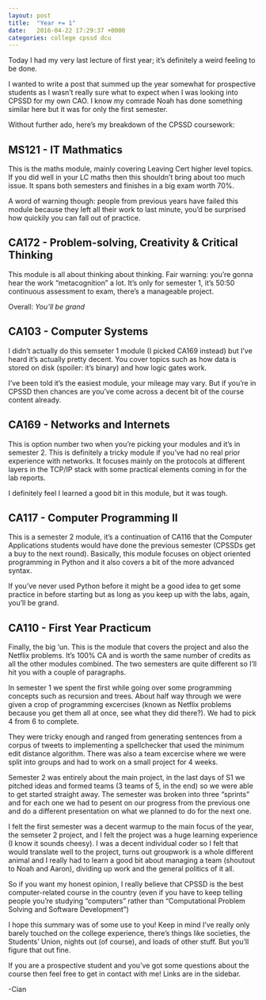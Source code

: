 ```yaml
---
layout: post
title:  "Year += 1"
date:   2016-04-22 17:29:37 +0000
categories: college cpssd dcu
---
```

Today I had my very last lecture of first year; it’s definitely a weird feeling to be done.

I wanted to write a post that summed up the year somewhat for prospective students as I wasn’t really sure what to expect when I was looking into CPSSD for my own CAO. I know my comrade Noah has done something similar here but it was for only the first semester.

Without further ado, here’s my breakdown of the CPSSD coursework:

## MS121 - IT Mathmatics
This is the maths module, mainly covering Leaving Cert higher level topics. If you did well in your LC maths then this shouldn’t bring about too much issue. It spans both semesters and finishes in a big exam worth 70%.

A word of warning though: people from previous years have failed this module because they left all their work to last minute, you’d be surprised how quickily you can fall out of practice.

## CA172 - Problem-solving, Creativity & Critical Thinking
This module is all about thinking about thinking. Fair warning: you’re gonna hear the work “metacognition” a lot. It’s only for semester 1, it’s 50:50 continuous assessment to exam, there’s a manageable project.

Overall: _You’ll be grand_

## CA103 - Computer Systems
I didn’t actually do this semseter 1 module (I picked CA169 instead) but I’ve heard it’s actually pretty decent. You cover topics such as how data is stored on disk (spoiler: it’s binary) and how logic gates work.

I’ve been told it’s the easiest module, your mileage may vary. But if you’re in CPSSD then chances are you’ve come across a decent bit of the course content already.

## CA169 - Networks and Internets
This is option number two when you’re picking your modules and it’s in semester 2. This is definitely a tricky module if you’ve had no real prior experience with networks. It focuses mainly on the protocols at different layers in the TCP/IP stack with some practical elements coming in for the lab reports.

I definitely feel I learned a good bit in this module, but it was tough.

## CA117 - Computer Programming II
This is a semester 2 module, it’s a continuation of CA116 that the Computer Applications students would have done the previous semester (CPSSDs get a buy to the next round). Basically, this module focuses on object oriented programming in Python and it also covers a bit of the more advanced syntax.

If you’ve never used Python before it might be a good idea to get some practice in before starting but as long as you keep up with the labs, again, you’ll be grand.

## CA110 - First Year Practicum
Finally, the big ‘un. This is the module that covers the project and also the Netflix problems. It’s 100% CA and is worth the same number of credits as all the other modules combined. The two semesters are quite different so I’ll hit you with a couple of paragraphs.

In semester 1 we spent the first while going over some programming concepts such as recursion and trees. About half way through we were given a crop of programming excercises (known as Netflix problems because you get them all at once, see what they did there?). We had to pick 4 from 6 to complete.

They were tricky enough and ranged from generating sentences from a corpus of tweets to implementing a spellchecker that used the minimum edit distance algorithm. There was also a team excercise where we were split into groups and had to work on a small project for 4 weeks.

Semester 2 was entirely about the main project, in the last days of S1 we pitched ideas and formed teams (3 teams of 5, in the end) so we were able to get started straight away. The semester was broken into three “sprints” and for each one we had to pesent on our progress from the previous one and do a different presentation on what we planned to do for the next one.

I felt the first semester was a decent warmup to the main focus of the year, the semseter 2 project, and I felt the project was a huge learning experience (I know it sounds cheesy). I was a decent individual coder so I felt that would translate well to the project, turns out groupwork is a whole different animal and I really had to learn a good bit about managing a team (shoutout to Noah and Aaron), dividing up work and the general politics of it all.

So if you want my honest opinion, I really believe that CPSSD is the best computer-related course in the country (even if you have to keep telling people you’re studying “computers” rather than “Computational Problem Solving and Software Development”)

I hope this summary was of some use to you! Keep in mind I’ve really only barely touched on the college experience, there’s things like societies, the Students’ Union, nights out (of course), and loads of other stuff. But you’ll figure that out fine.

If you are a prospective student and you’ve got some questions about the course then feel free to get in contact with me! Links are in the sidebar.

-Cian